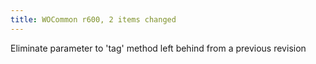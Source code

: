 ```yaml
---
title: WOCommon r600, 2 items changed
---
```


Eliminate parameter to 'tag' method left behind from a previous revision
